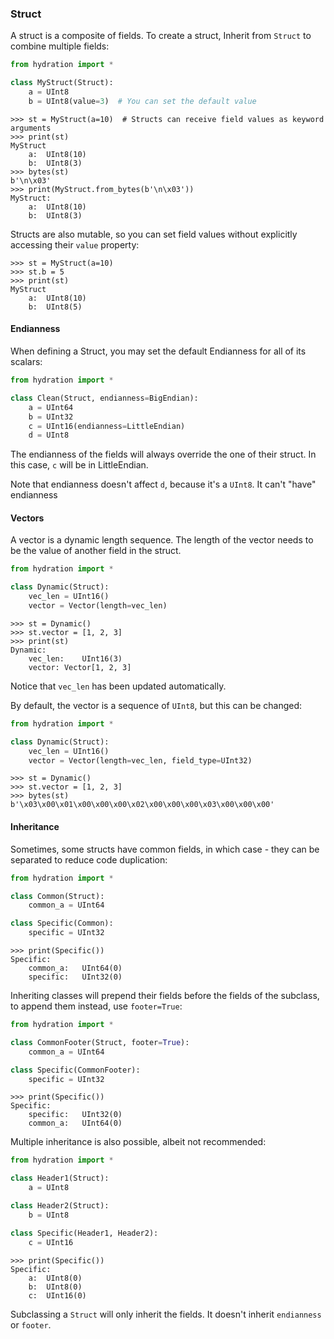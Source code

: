 ### Struct
A struct is a composite of fields. 
To create a struct, Inherit from `Struct` to combine multiple fields:
```python
from hydration import *

class MyStruct(Struct):
    a = UInt8
    b = UInt8(value=3)  # You can set the default value
```

```pycon
>>> st = MyStruct(a=10)  # Structs can receive field values as keyword arguments
>>> print(st) 
MyStruct
    a:	UInt8(10)
    b:	UInt8(3)
>>> bytes(st)
b'\n\x03'
>>> print(MyStruct.from_bytes(b'\n\x03'))
MyStruct:
	a:	UInt8(10)
	b:	UInt8(3)
```
Structs are also mutable, so you can set field values without explicitly accessing their `value` property:
```pycon
>>> st = MyStruct(a=10)
>>> st.b = 5
>>> print(st)
MyStruct
    a:	UInt8(10)
    b:	UInt8(5)
```
#### Endianness
When defining a Struct, you may set the default Endianness for all of its scalars:
```python
from hydration import *

class Clean(Struct, endianness=BigEndian):
    a = UInt64
    b = UInt32
    c = UInt16(endianness=LittleEndian)
    d = UInt8
``` 
The endianness of the fields will always override the one of their struct. In this case, `c` will be in LittleEndian.

Note that endianness doesn't affect `d`, because it's a `UInt8`. It can't "have" endianness

#### Vectors
A vector is a dynamic length sequence. The length of the vector needs to be the value of another field in the struct.
```python
from hydration import *

class Dynamic(Struct):
    vec_len = UInt16()
    vector = Vector(length=vec_len)
``` 
```pycon
>>> st = Dynamic()
>>> st.vector = [1, 2, 3]
>>> print(st)
Dynamic:
	vec_len:	UInt16(3)
	vector:	Vector[1, 2, 3]
```
Notice that `vec_len` has been updated automatically.

By default, the vector is a sequence of `UInt8`, but this can be changed:
```python
from hydration import *

class Dynamic(Struct):
    vec_len = UInt16()
    vector = Vector(length=vec_len, field_type=UInt32)
``` 
```pycon
>>> st = Dynamic()
>>> st.vector = [1, 2, 3]
>>> bytes(st)
b'\x03\x00\x01\x00\x00\x00\x02\x00\x00\x00\x03\x00\x00\x00'
```

#### Inheritance
Sometimes, some structs have common fields, in which case - they can be separated to reduce code duplication:
```python
from hydration import *

class Common(Struct):
    common_a = UInt64

class Specific(Common):
    specific = UInt32
```
```pycon
>>> print(Specific())
Specific:
	common_a:	UInt64(0)
	specific:	UInt32(0)
```
Inheriting classes will prepend their fields before the fields of the subclass, to append them instead, use `footer=True`:
```python
from hydration import *

class CommonFooter(Struct, footer=True):
    common_a = UInt64

class Specific(CommonFooter):
    specific = UInt32
```
```pycon
>>> print(Specific())
Specific:
	specific:	UInt32(0)
	common_a:	UInt64(0)
```
Multiple inheritance is also possible, albeit not recommended:
```python
from hydration import *

class Header1(Struct):
    a = UInt8

class Header2(Struct):
    b = UInt8

class Specific(Header1, Header2):
    c = UInt16
```
```pycon
>>> print(Specific())
Specific:
	a:	UInt8(0)
	b:	UInt8(0)
	c:	UInt16(0)
```

Subclassing a `Struct` will only inherit the fields. It doesn't inherit `endianness` or `footer`. 